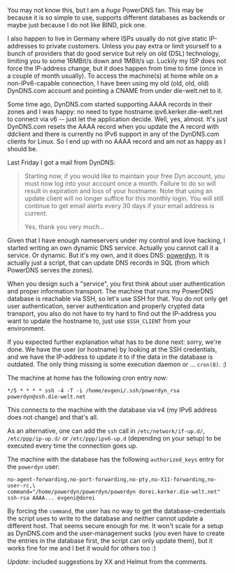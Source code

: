 <html><body><p>You may not know this, but I am a <em>huge</em> PowerDNS fan. This may be because it is so simple to use, supports different databases as backends or maybe just because I do not like BIND, pick one.

I also happen to live in Germany where ISPs usually do not give static IP-addresses to private customers. Unless you pay extra or limit yourself to a bunch of providers that do good service but rely on old (DSL) technology, limiting you to some 16MBit/s down and 1MBit/s up. Luckily my ISP does not force the IP-address change, but it does happen from time to time (once in a couple of month usually). To access the machine(s) at home while on a non-IPv6-capable connection, I have been using my old (old, old, old) DynDNS.com account and pointing a CNAME from under die-welt.net to it.

Some time ago, DynDNS.com started supporting AAAA records in their zones and I was happy: no need to type hostname.ipv6.kerker.die-welt.net to connect via v6 -- just let the application decide. Well, yes, almost. It's just DynDNS.com resets the AAAA record when you update the A record with ddclient and there is currently no IPv6 support in any of the DynDNS.com clients for Linux. So I end up with no AAAA record and am not as happy as I should be.

Last Friday I got a mail from DynDNS:

</p><blockquote>Starting now, if you would like to maintain your free Dyn account, you must now log into your account once a month. Failure to do so will result in expiration and loss of your hostname. Note that using an update client will no longer suffice for this monthly login. You will still continue to get email alerts every 30 days if your email address is current.

Yes, thank you very much...</blockquote>

Given that I have enough nameservers under my control and love hacking, I started writing an own dynamic DNS service. Actually you cannot call it a service. Or dynamic. But it's my own, and it does DNS: <a href="https://github.com/evgeni/powerdyn">powerdyn</a>. It is actually just a script, that can update DNS records in SQL (from which PowerDNS serves the zones).

When you design such a "service", you first think about user authentication and proper information transport. The machine that runs my PowerDNS database is reachable via SSH, so let's use SSH for that. You do not only get user authentication, server authentication and properly crypted data transport, you also do not have to try hard to find out the IP-address you want to update the hostname to, just use <code>$SSH_CLIENT</code> from your environment.

If you expected further explanation what has to be done next: sorry, we're done. We have the user (or hostname) by looking at the SSH credentials, and we have the IP-address to update it to if the data in the database is outdated. The only thing missing is some execution daemon or ... <code>cron(8)</code>. :)

The machine at home has the following cron entry now:

<pre><code>*/5 * * * * ssh -4 -T -i /home/evgeni/.ssh/powerdyn_rsa powerdyn@ssh.die-welt.net
</code></pre>

This connects to the machine with the database via v4 (my IPv6 address does not change) and that's all.

As an alternative, one can add the <code>ssh</code> call in <code>/etc/network/if-up.d/</code>, <code>/etc/ppp/ip-up.d/</code> or <code>/etc/ppp/ipv6-up.d</code> (depending on your setup) to be executed every time the connection goes up.

The machine with the database has the following <code>authorized_keys</code> entry for the <code>powerdyn</code> user:

<pre><code>no-agent-forwarding,no-port-forwarding,no-pty,no-X11-forwarding,no-user-rc,\ 
command="/home/powerdyn/powerdyn/powerdyn dorei.kerker.die-welt.net" ssh-rsa AAAA... evgeni@dorei
</code></pre>

By forcing the <code>command</code>, the user has no way to get the database-credentials the script uses to write to the database and neither cannot update a different host. That seems secure enough for me. It won't scale for a setup as DynDNS.com and the user-management sucks (you even have to create the entries in the database first, the script can only update them), but it works fine for me and I bet it would for others too :)

<i>Update:</i> included suggestions by XX and Helmut from the comments.</body></html>
